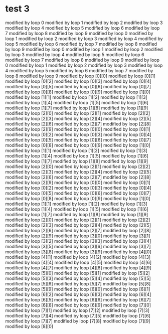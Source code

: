 # test 3
modified by loop 0
modified by loop 1
modified by loop 2
modified by loop 3
modified by loop 4
modified by loop 5
modified by loop 6
modified by loop 7
modified by loop 8
modified by loop 9
modified by loop 0
modified by loop 1
modified by loop 2
modified by loop 3
modified by loop 4
modified by loop 5
modified by loop 6
modified by loop 7
modified by loop 8
modified by loop 9
modified by loop 0
modified by loop 1
modified by loop 2
modified by loop 3
modified by loop 4
modified by loop 5
modified by loop 6
modified by loop 7
modified by loop 8
modified by loop 9
modified by loop 0
modified by loop 1
modified by loop 2
modified by loop 3
modified by loop 4
modified by loop 5
modified by loop 6
modified by loop 7
modified by loop 8
modified by loop 9
modified by loop [0][0]
modified by loop [0][1]
modified by loop [0][2]
modified by loop [0][3]
modified by loop [0][4]
modified by loop [0][5]
modified by loop [0][6]
modified by loop [0][7]
modified by loop [0][8]
modified by loop [0][9]
modified by loop [1][0]
modified by loop [1][1]
modified by loop [1][2]
modified by loop [1][3]
modified by loop [1][4]
modified by loop [1][5]
modified by loop [1][6]
modified by loop [1][7]
modified by loop [1][8]
modified by loop [1][9]
modified by loop [2][0]
modified by loop [2][1]
modified by loop [2][2]
modified by loop [2][3]
modified by loop [2][4]
modified by loop [2][5]
modified by loop [2][6]
modified by loop [2][7]
modified by loop [2][8]
modified by loop [2][9]
modified by loop [0][0]
modified by loop [0][1]
modified by loop [0][2]
modified by loop [0][3]
modified by loop [0][4]
modified by loop [0][5]
modified by loop [0][6]
modified by loop [0][7]
modified by loop [0][8]
modified by loop [0][9]
modified by loop [1][0]
modified by loop [1][1]
modified by loop [1][2]
modified by loop [1][3]
modified by loop [1][4]
modified by loop [1][5]
modified by loop [1][6]
modified by loop [1][7]
modified by loop [1][8]
modified by loop [1][9]
modified by loop [2][0]
modified by loop [2][1]
modified by loop [2][2]
modified by loop [2][3]
modified by loop [2][4]
modified by loop [2][5]
modified by loop [2][6]
modified by loop [2][7]
modified by loop [2][8]
modified by loop [2][9]
modified by loop [0][0]
modified by loop [0][1]
modified by loop [0][2]
modified by loop [0][3]
modified by loop [0][4]
modified by loop [0][5]
modified by loop [0][6]
modified by loop [0][7]
modified by loop [0][8]
modified by loop [0][9]
modified by loop [1][0]
modified by loop [1][1]
modified by loop [1][2]
modified by loop [1][3]
modified by loop [1][4]
modified by loop [1][5]
modified by loop [1][6]
modified by loop [1][7]
modified by loop [1][8]
modified by loop [1][9]
modified by loop [2][0]
modified by loop [2][1]
modified by loop [2][2]
modified by loop [2][3]
modified by loop [2][4]
modified by loop [2][5]
modified by loop [2][6]
modified by loop [2][7]
modified by loop [2][8]
modified by loop [2][9]
modified by loop [3][0]
modified by loop [3][1]
modified by loop [3][2]
modified by loop [3][3]
modified by loop [3][4]
modified by loop [3][5]
modified by loop [3][6]
modified by loop [3][7]
modified by loop [3][8]
modified by loop [3][9]
modified by loop [4][0]
modified by loop [4][1]
modified by loop [4][2]
modified by loop [4][3]
modified by loop [4][4]
modified by loop [4][5]
modified by loop [4][6]
modified by loop [4][7]
modified by loop [4][8]
modified by loop [4][9]
modified by loop [5][0]
modified by loop [5][1]
modified by loop [5][2]
modified by loop [5][3]
modified by loop [5][4]
modified by loop [5][5]
modified by loop [5][6]
modified by loop [5][7]
modified by loop [5][8]
modified by loop [5][9]
modified by loop [6][0]
modified by loop [6][1]
modified by loop [6][2]
modified by loop [6][3]
modified by loop [6][4]
modified by loop [6][5]
modified by loop [6][6]
modified by loop [6][7]
modified by loop [6][8]
modified by loop [6][9]
modified by loop [7][0]
modified by loop [7][1]
modified by loop [7][2]
modified by loop [7][3]
modified by loop [7][4]
modified by loop [7][5]
modified by loop [7][6]
modified by loop [7][7]
modified by loop [7][8]
modified by loop [7][9]
modified by loop [8][0]
